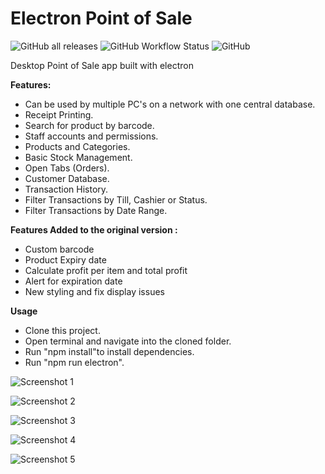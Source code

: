 # Electron Point of Sale
![GitHub all releases](https://img.shields.io/github/downloads/drkNsubuga/electron-pos/total) ![GitHub Workflow Status](https://img.shields.io/github/actions/workflow/status/drkNsubuga/electron-pos/.github/workflows/build.yml) ![GitHub](https://img.shields.io/github/license/drkNsubuga/electron-pos)

 Desktop Point of Sale app built with electron
 
  **Features:**

- Can be used by multiple PC's on a network with one central database.
- Receipt Printing.
- Search for product by barcode.
- Staff accounts and permissions. 
- Products and Categories.
- Basic Stock Management.
- Open Tabs (Orders).
- Customer Database. 
- Transaction History. 
- Filter Transactions by Till, Cashier or Status. 
- Filter Transactions by Date Range. 

**Features Added to the original version :**

- Custom barcode  
- Product Expiry date 
- Calculate profit per item and total profit
- Alert for expiration date
- New styling and fix display issues  

**Usage**
- Clone this project.
- Open terminal and navigate into the cloned folder.
- Run "npm install"to install dependencies.
- Run "npm run electron".

![Screenshot 1](https://github.com/drkNsubuga/Store-POS/blob/master/screenshots/2.jpg)

![Screenshot 2](https://github.com/drkNsubuga/Store-POS/blob/master/screenshots/transaction.JPG)

![Screenshot 3](https://github.com/drkNsubuga/Store-POS/blob/master/screenshots/5.jpg)

![Screenshot 4](https://github.com/drkNsubuga/Store-POS/blob/master/screenshots/4.jpg)

![Screenshot 5](https://github.com/drkNsubuga/Store-POS/blob/master/screenshots/alert.JPG)

